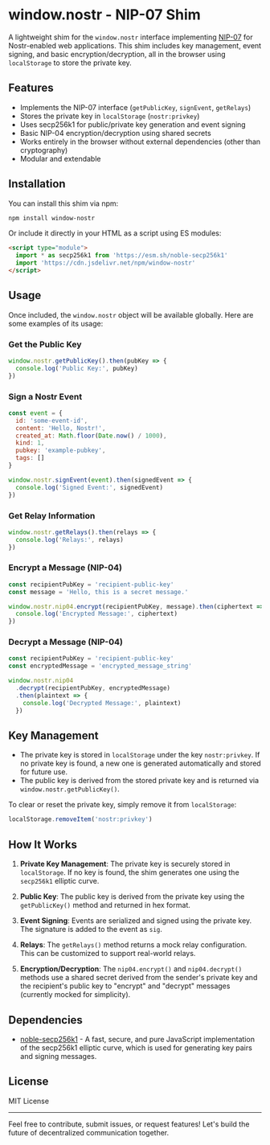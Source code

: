 # window.nostr - NIP-07 Shim

A lightweight shim for the `window.nostr` interface implementing [NIP-07](https://github.com/nostr-protocol/nips/blob/master/07.md) for Nostr-enabled web applications. This shim includes key management, event signing, and basic encryption/decryption, all in the browser using `localStorage` to store the private key.

## Features

- Implements the NIP-07 interface (`getPublicKey`, `signEvent`, `getRelays`)
- Stores the private key in `localStorage` (`nostr:privkey`)
- Uses secp256k1 for public/private key generation and event signing
- Basic NIP-04 encryption/decryption using shared secrets
- Works entirely in the browser without external dependencies (other than cryptography)
- Modular and extendable

## Installation

You can install this shim via npm:

```bash
npm install window-nostr
```

Or include it directly in your HTML as a script using ES modules:

```html
<script type="module">
  import * as secp256k1 from 'https://esm.sh/noble-secp256k1'
  import 'https://cdn.jsdelivr.net/npm/window-nostr'
</script>
```

## Usage

Once included, the `window.nostr` object will be available globally. Here are some examples of its usage:

### Get the Public Key

```javascript
window.nostr.getPublicKey().then(pubKey => {
  console.log('Public Key:', pubKey)
})
```

### Sign a Nostr Event

```javascript
const event = {
  id: 'some-event-id',
  content: 'Hello, Nostr!',
  created_at: Math.floor(Date.now() / 1000),
  kind: 1,
  pubkey: 'example-pubkey',
  tags: []
}

window.nostr.signEvent(event).then(signedEvent => {
  console.log('Signed Event:', signedEvent)
})
```

### Get Relay Information

```javascript
window.nostr.getRelays().then(relays => {
  console.log('Relays:', relays)
})
```

### Encrypt a Message (NIP-04)

```javascript
const recipientPubKey = 'recipient-public-key'
const message = 'Hello, this is a secret message.'

window.nostr.nip04.encrypt(recipientPubKey, message).then(ciphertext => {
  console.log('Encrypted Message:', ciphertext)
})
```

### Decrypt a Message (NIP-04)

```javascript
const recipientPubKey = 'recipient-public-key'
const encryptedMessage = 'encrypted_message_string'

window.nostr.nip04
  .decrypt(recipientPubKey, encryptedMessage)
  .then(plaintext => {
    console.log('Decrypted Message:', plaintext)
  })
```

## Key Management

- The private key is stored in `localStorage` under the key `nostr:privkey`. If no private key is found, a new one is generated automatically and stored for future use.
- The public key is derived from the stored private key and is returned via `window.nostr.getPublicKey()`.

To clear or reset the private key, simply remove it from `localStorage`:

```javascript
localStorage.removeItem('nostr:privkey')
```

## How It Works

1. **Private Key Management**: The private key is securely stored in `localStorage`. If no key is found, the shim generates one using the `secp256k1` elliptic curve.
2. **Public Key**: The public key is derived from the private key using the `getPublicKey()` method and returned in hex format.

3. **Event Signing**: Events are serialized and signed using the private key. The signature is added to the event as `sig`.

4. **Relays**: The `getRelays()` method returns a mock relay configuration. This can be customized to support real-world relays.

5. **Encryption/Decryption**: The `nip04.encrypt()` and `nip04.decrypt()` methods use a shared secret derived from the sender's private key and the recipient's public key to "encrypt" and "decrypt" messages (currently mocked for simplicity).

## Dependencies

- [noble-secp256k1](https://github.com/paulmillr/noble-secp256k1) - A fast, secure, and pure JavaScript implementation of the secp256k1 elliptic curve, which is used for generating key pairs and signing messages.

## License

MIT License

---

Feel free to contribute, submit issues, or request features! Let's build the future of decentralized communication together.
